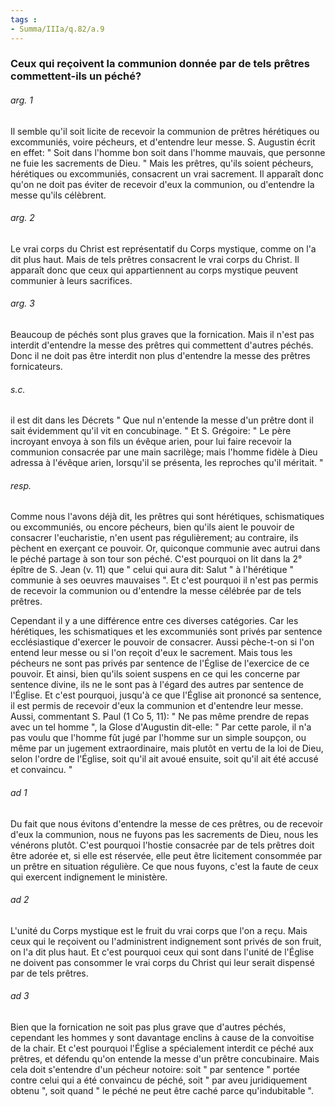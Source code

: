 ```yaml
---
tags : 
- Summa/IIIa/q.82/a.9
---
```


### Ceux qui reçoivent la communion donnée par de tels prêtres commettent-ils un péché?

###### arg. 1
Il semble qu'il soit licite de recevoir la communion de prêtres hérétiques ou excommuniés, voire pécheurs, et d'entendre leur messe. S. Augustin écrit en effet: " Soit dans l'homme bon soit dans l'homme mauvais, que personne ne fuie les sacrements de Dieu. " Mais les prêtres, qu'ils soient pécheurs, hérétiques ou excommuniés, consacrent un vrai sacrement. Il apparaît donc qu'on ne doit pas éviter de recevoir d'eux la communion, ou d'entendre la messe qu'ils célèbrent. 

###### arg. 2
Le vrai corps du Christ est représentatif du Corps mystique, comme on l'a dit plus haut. Mais de tels prêtres consacrent le vrai corps du Christ. Il apparaît donc que ceux qui appartiennent au corps mystique peuvent communier à leurs sacrifices. 

###### arg. 3
Beaucoup de péchés sont plus graves que la fornication. Mais il n'est pas interdit d'entendre la messe des prêtres qui commettent d'autres péchés. Donc il ne doit pas être interdit non plus d'entendre la messe des prêtres fornicateurs. 

###### s.c.
il est dit dans les Décrets " Que nul n'entende la messe d'un prêtre dont il sait évidemment qu'il vit en concubinage. " Et S. Grégoire: " Le père incroyant envoya à son fils un évêque arien, pour lui faire recevoir la communion consacrée par une main sacrilège; mais l'homme fidèle à Dieu adressa à l'évêque arien, lorsqu'il se présenta, les reproches qu'il méritait. " 

###### resp.
Comme nous l'avons déjà dit, les prêtres qui sont hérétiques, schismatiques ou excommuniés, ou encore pécheurs, bien qu'ils aient le pouvoir de consacrer l'eucharistie, n'en usent pas régulièrement; au contraire, ils pèchent en exerçant ce pouvoir. Or, quiconque communie avec autrui dans le péché partage à son tour son péché. C'est pourquoi on lit dans la 2° épître de S. Jean (v. 11) que " celui qui aura dit: Salut " à l'hérétique " communie à ses oeuvres mauvaises ". Et c'est pourquoi il n'est pas permis de recevoir la communion ou d'entendre la messe célébrée par de tels prêtres. 

Cependant il y a une différence entre ces diverses catégories. Car les hérétiques, les schismatiques et les excommuniés sont privés par sentence ecclésiastique d'exercer le pouvoir de consacrer. Aussi pèche-t-on si l'on entend leur messe ou si l'on reçoit d'eux le sacrement. Mais tous les pécheurs ne sont pas privés par sentence de l'Église de l'exercice de ce pouvoir. Et ainsi, bien qu'ils soient suspens en ce qui les concerne par sentence divine, ils ne le sont pas à l'égard des autres par sentence de l'Église. Et c'est pourquoi, jusqu'à ce que l'Église ait prononcé sa sentence, il est permis de recevoir d'eux la communion et d'entendre leur messe. Aussi, commentant S. Paul (1 Co 5, 11): " Ne pas même prendre de repas avec un tel homme ", la Glose d'Augustin dit-elle: " Par cette parole, il n'a pas voulu que l'homme fût jugé par l'homme sur un simple soupçon, ou même par un jugement extraordinaire, mais plutôt en vertu de la loi de Dieu, selon l'ordre de l'Église, soit qu'il ait avoué ensuite, soit qu'il ait été accusé et convaincu. " 

###### ad 1
Du fait que nous évitons d'entendre la messe de ces prêtres, ou de recevoir d'eux la communion, nous ne fuyons pas les sacrements de Dieu, nous les vénérons plutôt. C'est pourquoi l'hostie consacrée par de tels prêtres doit être adorée et, si elle est réservée, elle peut être licitement consommée par un prêtre en situation régulière. Ce que nous fuyons, c'est la faute de ceux qui exercent indignement le ministère. 

###### ad 2
L'unité du Corps mystique est le fruit du vrai corps que l'on a reçu. Mais ceux qui le reçoivent ou l'administrent indignement sont privés de son fruit, on l'a dit plus haut. Et c'est pourquoi ceux qui sont dans l'unité de l'Église ne doivent pas consommer le vrai corps du Christ qui leur serait dispensé par de tels prêtres. 

###### ad 3
Bien que la fornication ne soit pas plus grave que d'autres péchés, cependant les hommes y sont davantage enclins à cause de la convoitise de la chair. Et c'est pourquoi l'Église a spécialement interdit ce péché aux prêtres, et défendu qu'on entende la messe d'un prêtre concubinaire. Mais cela doit s'entendre d'un pécheur notoire: soit " par sentence " portée contre celui qui a été convaincu de péché, soit " par aveu juridiquement obtenu ", soit quand " le péché ne peut être caché parce qu'indubitable ". 

